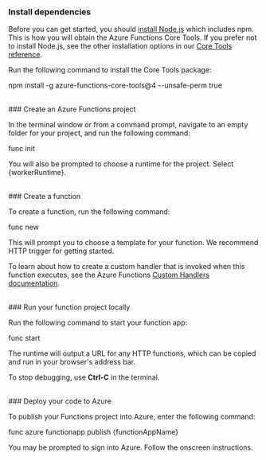 ### Install dependencies

Before you can get started, you should <a href="https://go.microsoft.com/fwlink/?linkid=2016195" target="_blank">install Node.js</a> which includes npm. This is how you will obtain the Azure Functions Core Tools. If you prefer not to install Node.js, see the other installation options in our <a href="https://go.microsoft.com/fwlink/?linkid=2016192" target="_blank">Core Tools reference</a>.

Run the following command to install the Core Tools package:

<MarkdownHighlighter>npm install -g azure-functions-core-tools@4 --unsafe-perm true</MarkdownHighlighter>

<br/>
### Create an Azure Functions project

In the terminal window or from a command prompt, navigate to an empty folder for your project, and run the following command:

<MarkdownHighlighter>func init</MarkdownHighlighter>

You will also be prompted to choose a runtime for the project. Select {workerRuntime}.

<br/>
### Create a function

To create a function, run the following command:

<MarkdownHighlighter>func new</MarkdownHighlighter>

This will prompt you to choose a template for your function. We recommend HTTP trigger for getting started.

<StackInstructions customStack={true}>To learn about how to create a custom handler that is invoked when this function executes, see the Azure Functions <a href="https://go.microsoft.com/fwlink/?linkid=2138621" target="_blank">Custom Handlers documentation</a>.</StackInstructions>

<br/>
### Run your function project locally

Run the following command to start your function app:

<MarkdownHighlighter>func start</MarkdownHighlighter>

The runtime will output a URL for any HTTP functions, which can be copied and run in your browser's address bar.

To stop debugging, use **Ctrl-C** in the terminal.

<br/>
### Deploy your code to Azure

To publish your Functions project into Azure, enter the following command:

<MarkdownHighlighter>func azure functionapp publish {functionAppName}</MarkdownHighlighter>

You may be prompted to sign into Azure. Follow the onscreen instructions.
